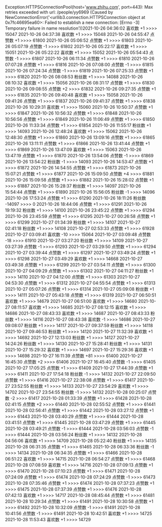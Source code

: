 Exception:HTTPSConnectionPool(host='www.zhihu.com', port=443): Max retries exceeded with url: /people/yy6969 (Caused by NewConnectionError('<urllib3.connection.HTTPSConnection object at 0x7fc46695ea60>: Failed to establish a new connection: [Errno -3] Temporary failure in name resolution'))2021-10-26  04:36:02   喜欢数 +1 >>>> 15047
2021-10-26  04:37:38   喜欢数 +1 >>>> 15048
2021-10-26  04:55:47   点赞数 +1 >>>> 61800
2021-10-26  05:06:52   点赞数 +1 >>>> 61803
2021-10-26  05:07:19   点赞数 -1 >>>> 61802
2021-10-26  05:22:17   喜欢数 +1 >>>> 15051
2021-10-26  05:22:22   喜欢数 +1 >>>> 15052
2021-10-26  05:54:43   点赞数 -1 >>>> 61807
2021-10-26  06:11:34   点赞数 +1 >>>> 61810
2021-10-26  07:07:28   点赞数 +1 >>>> 61816
2021-10-26  07:08:00   点赞数 -1 >>>> 61815
2021-10-26  07:24:34   点赞数 -1 >>>> 61819
2021-10-26  07:25:33   点赞数 +1 >>>> 61820
2021-10-26  08:08:53   粉丝数 +1 >>>> 14088
2021-10-26  08:10:32   喜欢数 +1 >>>> 15056
2021-10-26  08:31:17   点赞数 +1 >>>> 61830
2021-10-26  09:08:55   点赞数 +2 >>>> 61832
2021-10-26  09:27:35   点赞数 +1 >>>> 61835
2021-10-26  09:40:48   喜欢数 +1 >>>> 15058
2021-10-26  09:41:26   点赞数 +1 >>>> 61837
2021-10-26  09:41:37   点赞数 +1 >>>> 61838
2021-10-26  10:29:31   喜欢数 +1 >>>> 15060
2021-10-26  10:50:37   点赞数 +1 >>>> 61847
2021-10-26  10:56:32   点赞数 +1 >>>> 61848
2021-10-26  10:56:56   点赞数 +1 >>>> 61849
2021-10-26  11:06:49   点赞数 +1 >>>> 61850
2021-10-26  11:33:34   点赞数 +1 >>>> 61854
2021-10-26  11:55:17   粉丝数 +1 >>>> 14093
2021-10-26  12:48:24   喜欢数 +1 >>>> 15062
2021-10-26  12:48:30   点赞数 +1 >>>> 61860
2021-10-26  13:09:16   点赞数 +1 >>>> 61865
2021-10-26  13:11:11   点赞数 +1 >>>> 61866
2021-10-26  13:41:44   点赞数 +1 >>>> 61869
2021-10-26  13:47:09   喜欢数 +1 >>>> 15063
2021-10-26  13:47:19   点赞数 +1 >>>> 61870
2021-10-26  13:54:06   点赞数 -1 >>>> 61869
2021-10-26  13:54:22   粉丝数 -1 >>>> 14093
2021-10-26  14:53:47   点赞数 +1 >>>> 61872
2021-10-26  14:54:55   点赞数 +1 >>>> 61873
2021-10-26  15:07:21   点赞数 +1 >>>> 61877
2021-10-26  15:09:50   点赞数 +4 >>>> 61881
2021-10-26  15:09:58   点赞数 +1 >>>> 61882
2021-10-26  15:28:02   点赞数 +1 >>>> 61887
2021-10-26  15:28:37   粉丝数 +1 >>>> 14097
2021-10-26  15:54:44   点赞数 +1 >>>> 61890
2021-10-26  15:56:05   粉丝数 -1 >>>> 14096
2021-10-26  17:53:24   点赞数 +1 >>>> 61290
2021-10-26  18:11:26   粉丝数 -14097 >>>> 0
2021-10-26  18:44:06   点赞数 +1 >>>> 61291
2021-10-26  19:19:32   粉丝数 +1 >>>> 14100
2021-10-26  23:45:22   点赞数 +1 >>>> 61294
2021-10-26  23:45:59   点赞数 +1 >>>> 61295
2021-10-27  00:26:58   点赞数 +1 >>>> 61299
2021-10-27  01:34:39   粉丝数 +1 >>>> 14107
2021-10-27  02:41:18   粉丝数 +1 >>>> 14108
2021-10-27  02:53:33   点赞数 +1 >>>> 61928
2021-10-27  03:09:41   喜欢数 -10 >>>> 15064
2021-10-27  03:09:48   点赞数 -18 >>>> 61910
2021-10-27  03:27:20   粉丝数 +1 >>>> 14109
2021-10-27  03:27:39   点赞数 -1 >>>> 61293
2021-10-27  03:29:50   点赞数 +1 >>>> 61294
2021-10-27  03:39:44   点赞数 +1 >>>> 61297
2021-10-27  03:49:24   点赞数 +1 >>>> 61298
2021-10-27  03:49:29   喜欢数 +1 >>>> 14668
2021-10-27  03:49:38   点赞数 +1 >>>> 61299
2021-10-27  03:54:11   点赞数 +1 >>>> 61300
2021-10-27  04:09:29   点赞数 +1 >>>> 61302
2021-10-27  04:11:27   粉丝数 +1 >>>> 14110
2021-10-27  04:12:00   点赞数 +1 >>>> 61303
2021-10-27  04:53:30   点赞数 +1 >>>> 61312
2021-10-27  04:55:54   点赞数 +1 >>>> 61313
2021-10-27  05:07:26   点赞数 +1 >>>> 61314
2021-10-27  05:09:08   粉丝数 +1 >>>> 14111
2021-10-27  05:43:18   点赞数 +1 >>>> 61319
2021-10-27  06:50:51   喜欢数 +1 >>>> 14679
2021-10-27  06:51:00   喜欢数 +1 >>>> 14680
2021-10-27  08:11:57   喜欢数 +1 >>>> 14685
2021-10-27  08:12:15   喜欢数 +1 >>>> 14686
2021-10-27  08:43:33   喜欢数 +1 >>>> 14687
2021-10-27  08:43:33   粉丝数 +1 >>>> 14116
2021-10-27  08:43:38   喜欢数 -1 >>>> 14686
2021-10-27  09:08:07   粉丝数 +1 >>>> 14117
2021-10-27  09:37:59   粉丝数 +1 >>>> 14118
2021-10-27  09:46:53   粉丝数 +1 >>>> 14120
2021-10-27  11:32:39   喜欢数 +1 >>>> 14692
2021-10-27  12:13:03   粉丝数 +1 >>>> 14127
2021-10-27  14:24:26   粉丝数 +1 >>>> 14130
2021-10-27  15:28:41   粉丝数 +1 >>>> 14131
2021-10-27  15:29:32   喜欢数 +1 >>>> 14697
2021-10-27  15:29:36   喜欢数 +1 >>>> 14698
2021-10-27  16:11:39   点赞数 +81 >>>> 61400
2021-10-27  16:45:30   点赞数 +2 >>>> 61406
2021-10-27  16:45:40   点赞数 -1 >>>> 61405
2021-10-27  17:05:25   点赞数 +1 >>>> 61409
2021-10-27  17:44:39   点赞数 +1 >>>> 61411
2021-10-27  17:54:18   粉丝数 -1 >>>> 14132
2021-10-27  22:09:50   点赞数 +1 >>>> 61416
2021-10-27  22:38:08   点赞数 +1 >>>> 61417
2021-10-27  23:52:55   粉丝数 +1 >>>> 14133
2021-10-27  23:54:29   喜欢数 +1 >>>> 14702
2021-10-27  23:54:55   粉丝数 -1 >>>> 14132
2021-10-28  00:25:07   点赞数 -2 >>>> 61417
2021-10-28  01:33:39   点赞数 +1 >>>> 61428
2021-10-28  02:41:15   点赞数 +2 >>>> 61440
2021-10-28  02:55:52   点赞数 +1 >>>> 61441
2021-10-28  02:56:41   点赞数 +1 >>>> 61442
2021-10-28  03:27:12   点赞数 +1 >>>> 61443
2021-10-28  03:40:29   点赞数 +1 >>>> 61444
2021-10-28  03:41:51   点赞数 +1 >>>> 61445
2021-10-28  03:47:29   点赞数 +1 >>>> 61445
2021-10-28  03:49:21   点赞数 -1 >>>> 61444
2021-10-28  03:56:03   点赞数 -1 >>>> 61444
2021-10-28  03:56:24   粉丝数 +1 >>>> 14132
2021-10-28  04:56:06   喜欢数 +1 >>>> 14709
2021-10-28  05:22:40   粉丝数 +1 >>>> 14135
2021-10-28  06:31:35   点赞数 +1 >>>> 61465
2021-10-28  06:33:36   粉丝数 -1 >>>> 14134
2021-10-28  06:34:35   点赞数 +1 >>>> 61466
2021-10-28  06:51:22   喜欢数 +1 >>>> 14715
2021-10-28  06:54:27   点赞数 +1 >>>> 61468
2021-10-28  07:08:59   喜欢数 +1 >>>> 14716
2021-10-28  07:09:13   点赞数 +1 >>>> 61470
2021-10-28  07:10:23   点赞数 +1 >>>> 61471
2021-10-28  07:24:09   点赞数 +1 >>>> 61474
2021-10-28  07:24:29   点赞数 -1 >>>> 61473
2021-10-28  07:35:46   点赞数 +1 >>>> 61474
2021-10-28  07:37:23   点赞数 +1 >>>> 61475
2021-10-28  07:37:39   点赞数 +1 >>>> 61476
2021-10-28  07:42:13   喜欢数 +1 >>>> 14717
2021-10-28  08:45:44   点赞数 +1 >>>> 61481
2021-10-28  10:29:34   点赞数 +1 >>>> 61491
2021-10-28  10:30:58   点赞数 +1 >>>> 61492
2021-10-28  10:32:09   点赞数 -1 >>>> 61491
2021-10-28  10:41:56   点赞数 -1 >>>> 61491
2021-10-28  10:42:51   喜欢数 +1 >>>> 14725
2021-10-28  11:53:43   喜欢数 +1 >>>> 14729

